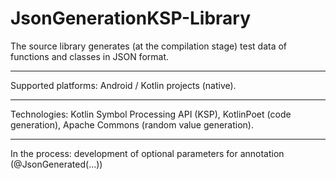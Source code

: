 # JsonGenerationKSP-Library
The source library generates (at the compilation stage) test data of functions and classes in JSON format. 

---------------------
Supported platforms: Android / Kotlin projects (native).

---------------------
Technologies: Kotlin Symbol Processing API (KSP), KotlinPoet (code generation), Apache Commons (random value generation).

---------------------
In the process: development of optional parameters for annotation (@JsonGenerated(...))

